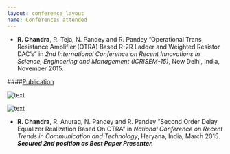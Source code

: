 ```yaml
---
layout: conference_layout
name: Conferences attended
---
```


+ **R. Chandra**, R. Teja, N. Pandey and R. Pandey ”Operational Trans Resistance Amplifier (OTRA) Based R-2R
Ladder and Weighted Resistor DAC’s” in *2nd International Conference on Recent Innovations in Science,
Engineering and Management (ICRISEM-15)*, New Delhi, India, November 2015.

####[Publication](http://data.conferenceworld.in/ICRISEM2/P591-596.pdf)


![text](http://www.conferenceworld.in/images/classifiedads/3186106830.jpg)

![text](http://www.conferenceworld.in/images/classifiedads/1904769651.jpg)



+ **R. Chandra**, R. Anurag, N. Pandey and R. Pandey ”Second Order Delay Equalizer Realization Based On
OTRA” in *National Conference on Recent Trends in Communication and Technology*, Haryana, India, March 2015.  
***Secured 2nd position as Best Paper Presenter.***